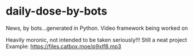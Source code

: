 # daily-dose-by-bots
News, by bots...generated in Python. Video framework being worked on

Heavily moronic, not intended to be taken seriously!!! Still a neat project
Example: https://files.catbox.moe/p9xlf8.mp3
